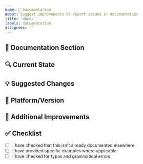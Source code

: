 ```yaml
---
name: 📝 Documentation
about: Suggest improvements or report issues in documentation
title: 'docs: '
labels: documentation
assignees: ''
---
```


## 📄 Documentation Section
<!-- Which part of the documentation needs to be updated? -->

## 🔍 Current State
<!-- What does the documentation currently say? -->

## 💡 Suggested Changes
<!-- What should the documentation say instead? -->

## 📱 Platform/Version
<!-- If applicable, specify which platform or version this applies to -->

## 🌟 Additional Improvements
<!-- Any other suggestions for improving the documentation -->

## ✅ Checklist
- [ ] I have checked that this isn't already documented elsewhere
- [ ] I have provided specific examples where applicable
- [ ] I have checked for typos and grammatical errors 